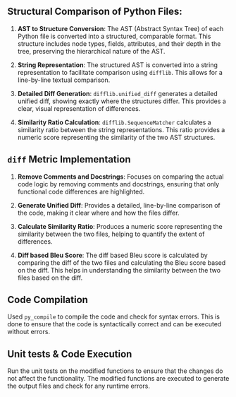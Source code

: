 ## Structural Comparison of Python Files:
1. **AST to Structure Conversion**:
   The AST (Abstract Syntax Tree) of each Python file is converted into a structured, comparable format. This structure includes node types, fields, attributes, and their depth in the tree, preserving the hierarchical nature of the AST.

2. **String Representation**:
   The structured AST is converted into a string representation to facilitate comparison using `difflib`. This allows for a line-by-line textual comparison.

3. **Detailed Diff Generation**:
   `difflib.unified_diff` generates a detailed unified diff, showing exactly where the structures differ. This provides a clear, visual representation of differences.

4. **Similarity Ratio Calculation**:
   `difflib.SequenceMatcher` calculates a similarity ratio between the string representations. This ratio provides a numeric score representing the similarity of the two AST structures.


##  `diff` Metric Implementation
1. **Remove Comments and Docstrings**:
   Focuses on comparing the actual code logic by removing comments and docstrings, ensuring that only functional code differences are highlighted.

2. **Generate Unified Diff**:
   Provides a detailed, line-by-line comparison of the code, making it clear where and how the files differ.

3. **Calculate Similarity Ratio**:
   Produces a numeric score representing the similarity between the two files, helping to quantify the extent of differences.
4. **Diff based Bleu Score**:
   The diff based Bleu score is calculated by comparing the diff of the two files and calculating the Bleu score based on the diff. This helps in understanding the similarity between the two files based on the diff.


## Code Compilation
Used `py_compile` to compile the code and check for syntax errors. This is done to ensure that the code is syntactically correct and can be executed without errors.

## Unit tests & Code Execution
Run the unit tests on the modified functions to ensure that the changes do not affect the functionality. The modified functions are executed to generate the output files and check for any runtime errors. 

